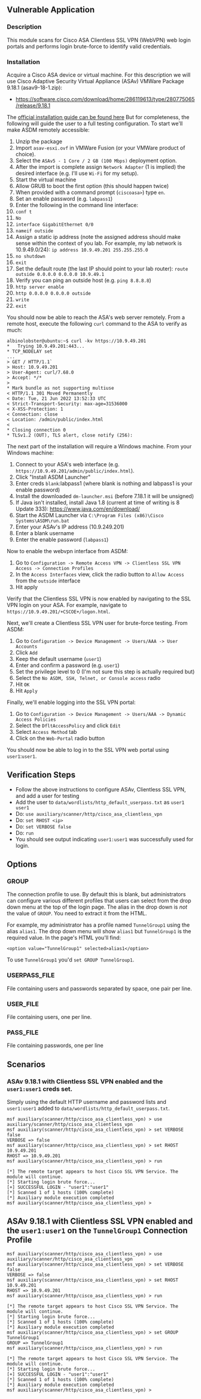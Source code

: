 ## Vulnerable Application

### Description

This module scans for Cisco ASA Clientless SSL VPN (WebVPN) web login portals and
performs login brute-force to identify valid credentials.

### Installation

Acquire a Cisco ASA device or virtual machine. For this description we will use
Cisco Adaptive Security Virtual Appliance (ASAv) VMWare Package 9.18.1 (asav9-18-1.zip):

* https://software.cisco.com/download/home/286119613/type/280775065/release/9.18.1

The [official installation guide can be found here](https://www.cisco.com/c/en/us/td/docs/security/asa/asa98/asav/quick-start-book/asav-98-qsg/asav-vmware.html)
But for completeness, the following will guide the user to a full testing configuration.
To start we'll make ASDM remotely accessible:

1. Unzip the package
1. Import `asav-esxi.ovf` in VMWare Fusion (or your VMWare product of choice).
1. Select the `ASAv5 - 1 Core / 2 GB (100 Mbps)` deployment option.
1. After the import is complete assign `Network Adapter` (1 is implied) the desired
interface (e.g. I'll use `Wi-Fi` for my setup).
1. Start the virtual machine
1. Allow GRUB to boot the first option (this should happen twice)
1. When provided with a command prompt (`ciscoasa>`) type `en`.
1. Set an enable password (e.g. `labpass1`)
1. Enter the following in the command line interface:
1. `conf t`
1. `No`
1. `interface GigabitEthernet 0/0`
1. `nameif outside`
1. Assign a static ip address (note the assigned address should make sense within the
context of you lab. For example, my lab network is 10.9.49.0/24): `ip address 10.9.49.201 255.255.255.0`
1. `no shutdown`
1. `exit`
1. Set the default route (the last IP should point to your lab router): `route outside 0.0.0.0 0.0.0.0 10.9.49.1`
1. Verify you can ping an outside host (e.g. `ping 8.8.8.8`)
1. `http server enable`
1. `http 0.0.0.0 0.0.0.0 outside`
1. `write`
1. `exit`

You should now be able to reach the ASA's web server remotely. From a remote host, execute the following `curl`
command to the ASA to verify as much:

```
albinolobster@ubuntu:~$ curl -kv https://10.9.49.201
*   Trying 10.9.49.201:443...
* TCP_NODELAY set
...
> GET / HTTP/1.1`
> Host: 10.9.49.201
> User-Agent: curl/7.68.0
> Accept: */*
> 
* Mark bundle as not supporting multiuse
< HTTP/1.1 301 Moved Permanently
< Date: Tue, 21 Jun 2022 13:52:33 UTC
< Strict-Transport-Security: max-age=31536000
< X-XSS-Protection: 1
< Connection: close
< Location: /admin/public/index.html
< 
* Closing connection 0
* TLSv1.2 (OUT), TLS alert, close notify (256):
```

The next part of the installation will require a Windows machine. From your Windows machine:

1. Connect to your ASA's web interface (e.g. `https://10.9.49.201/admin/public/index.html`).
1. Click "Install ASDM Launcher"
1. Enter creds `blank`:labpass1 (where blank is nothing and labpass1 is your enable password)
1. Install the downloaded `dm-launcher.msi` (before 7.18.1 it will be unsigned)
1. If Java isn't installed, install Java 1.8 (current at time of writing is 8 Update 333): https://www.java.com/en/download/
1. Start the ASDM Launcher via `C:\Program Files (x86)\Cisco Systems\ASDM\run.bat`
1. Enter your ASAv's IP address (10.9.249.201)
1. Enter a blank username
1. Enter the enable password (`labpass1`)

Now to enable the webvpn interface from ASDM:

1. Go to `Configuration -> Remote Access VPN -> Clientless SSL VPN Access -> Connection Profiles`
1. In the `Access Interfaces` view, click the radio button to `Allow Access` from the `outside` interface
1. Hit apply

Verify that the Clientless SSL VPN is now enabled by navigating to the SSL VPN login on your ASA. For example,
navigate to `https://10.9.49.201/+CSCOE+/logon.html`.

Next, we'll create a Clientless SSL VPN user for brute-force testing. From ASDM:

1. Go to `Configuration -> Device Management -> Users/AAA -> User Accounts`
1. Click `Add`
1. Keep the default username (`user1`)
1. Enter and confirm a password (e.g. `user1`)
1. Set the privilege level to 0 (I'm not sure this step is actually required but)
1. Select the `No ASDM, SSH, Telnet, or Console access` radio
1. Hit `OK`
1. Hit `Apply`

Finally, we'll enable logging into the SSL VPN portal:

1. Go to `Configuration -> Device Management -> Users/AAA -> Dynamic Access Policies`
1. Select the `DfltAccessPolicy` and click `Edit`
1. Select `Access Method` tab
1. Click on the `Web-Portal` radio button

You should now be able to log in to the SSL VPN web portal using `user1`:`user1`.

## Verification Steps

* Follow the above instructions to configure ASAv, Clientless SSL VPN, and add a user for testing
* Add the user to `data/wordlists/http_default_userpass.txt` as `user1 user1`
* Do: `use auxiliary/scanner/http/cisco_asa_clientless_vpn`
* Do: `set RHOST <ip>`
* Do: `set VERBOSE false`
* Do: `run`
* You should see output indicating `user1:user1` was successfully used for login.

## Options

### GROUP

The connection profile to use. By default this is blank, but administrators can configure various different
profiles that users can select from the drop down menu at the top of the login page. The alias in the drop
down is *not* the value of `GROUP`. You need to extract it from the HTML.

For example, my administrator has a profile named `TunnelGroup1` using the alias `alias1`. The drop down menu
will show `alias1` but `TunnelGroup1` is the required value. In the page's HTML you'll find:

```
<option value="TunnelGroup1" selected>alias1</option>
```

To use `TunnelGroup1` you'd `set GROUP TunnelGroup1`.

### USERPASS_FILE

File containing users and passwords separated by space, one pair per line.

### USER_FILE

File containing users, one per line.

### PASS_FILE

File containing passwords, one per line

## Scenarios

### ASAv 9.18.1 with Clientless SSL VPN enabled and the `user1:user1` creds set.

Simply using the default HTTP username and password lists and `user1:user1` added to
`data/wordlists/http_default_userpass.txt`.

```
msf auxiliary(scanner/http/cisco_asa_clientless_vpn) > use auxiliary/scanner/http/cisco_asa_clientless_vpn
msf auxiliary(scanner/http/cisco_asa_clientless_vpn) > set VERBOSE false
VERBOSE => false
msf auxiliary(scanner/http/cisco_asa_clientless_vpn) > set RHOST 10.9.49.201
RHOST => 10.9.49.201
msf auxiliary(scanner/http/cisco_asa_clientless_vpn) > run

[*] The remote target appears to host Cisco SSL VPN Service. The module will continue.
[*] Starting login brute force...
[+] SUCCESSFUL LOGIN - "user1":"user1"
[*] Scanned 1 of 1 hosts (100% complete)
[*] Auxiliary module execution completed
msf auxiliary(scanner/http/cisco_asa_clientless_vpn) > 
```

## ASAv 9.18.1 with Clientless SSL VPN enabled and the `user1:user1` on the `TunnelGroup1` Connection Profile

```
msf auxiliary(scanner/http/cisco_asa_clientless_vpn) > use auxiliary/scanner/http/cisco_asa_clientless_vpn
msf auxiliary(scanner/http/cisco_asa_clientless_vpn) > set VERBOSE false
VERBOSE => false
msf auxiliary(scanner/http/cisco_asa_clientless_vpn) > set RHOST 10.9.49.201
RHOST => 10.9.49.201
msf auxiliary(scanner/http/cisco_asa_clientless_vpn) > run

[*] The remote target appears to host Cisco SSL VPN Service. The module will continue.
[*] Starting login brute force...
[*] Scanned 1 of 1 hosts (100% complete)
[*] Auxiliary module execution completed
msf auxiliary(scanner/http/cisco_asa_clientless_vpn) > set GROUP TunnelGroup1
GROUP => TunnelGroup1
msf auxiliary(scanner/http/cisco_asa_clientless_vpn) > run

[*] The remote target appears to host Cisco SSL VPN Service. The module will continue.
[*] Starting login brute force...
[+] SUCCESSFUL LOGIN - "user1":"user1"
[*] Scanned 1 of 1 hosts (100% complete)
[*] Auxiliary module execution completed
msf auxiliary(scanner/http/cisco_asa_clientless_vpn) > 
```
